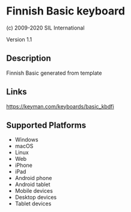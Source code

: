 Finnish Basic keyboard
==============

(c) 2009-2020 SIL International

Version 1.1

Description
-----------

Finnish Basic generated from template

Links
-----
https://keyman.com/keyboards/basic_kbdfi

Supported Platforms
-------------------
 * Windows
 * macOS
 * Linux
 * Web
 * iPhone
 * iPad
 * Android phone
 * Android tablet
 * Mobile devices
 * Desktop devices
 * Tablet devices

